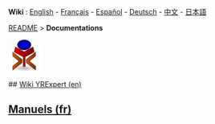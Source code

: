 **Wiki** : [English](./wiki/en/README.md) - [Français](./wiki/fr/README.md) - [Español](./wiki/es/README.md) - [Deutsch](./wiki/de/README.md) - [中文](./wiki/zh/README.md) - [日本語](./wiki/ja/README.md)

[README](./README.md) > **Documentations**

![yrexpert_logo.png](./wiki/fr/yrexpert_logo.png)

## [Wiki YRExpert (en)](./wiki/HOME.md)

## [Manuels (fr)](https://github.com/yrelay/yrexpert-documents/tree/master/manuels/French)